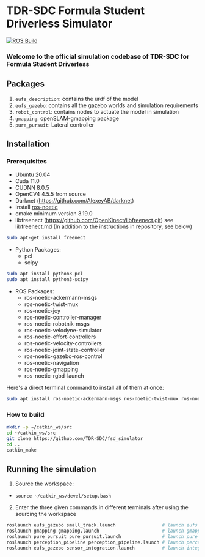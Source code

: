 # TDR-SDC Formula Student Driverless Simulator
[![ROS Build](https://github.com/TDR-SDC/fsd_simulator/actions/workflows/test_build.yml/badge.svg?branch=master)](https://github.com/TDR-SDC/fsd_simulator/actions/workflows/test_build.yml)
### Welcome to the official simulation codebase of TDR-SDC for Formula Student Driverless

## Packages
1. `eufs_description`: contains the urdf of the model
2. `eufs_gazebo`: contains all the gazebo worlds and simulation requirements
3. `robot_control`: contains nodes to actuate the model in simulation
4. `gmapping`: openSLAM-gmapping package
5. `pure_pursuit`: Lateral controller

## Installation
### Prerequisites
- Ubuntu 20.04
- Cuda 11.0
- CUDNN 8.0.5
- OpenCV4 4.5.5 from source
- Darknet (https://github.com/AlexeyAB/darknet)
- Install [ros-noetic](http://wiki.ros.org/noetic/Installation/Ubuntu)
- cmake minimum version 3.19.0
- libfreenect (https://github.com/OpenKinect/libfreenect.git) see libfreenect.md (In addition to the instructions in repository, see below)
```bash
sudo apt-get install freenect
```
- Python Packages:
  - pcl
  - scipy 
```bash
sudo apt install python3-pcl
sudo apt install python3-scipy
```
-  ROS Packages:
    - ros-noetic-ackermann-msgs
    - ros-noetic-twist-mux
    - ros-noetic-joy
    - ros-noetic-controller-manager
    - ros-noetic-robotnik-msgs
    - ros-noetic-velodyne-simulator
    - ros-noetic-effort-controllers
    - ros-noetic-velocity-controllers
    - ros-noetic-joint-state-controller
    - ros-noetic-gazebo-ros-control
    - ros-noetic-navigation
    - ros-noetic-gmapping
    - ros-noetic-rgbd-launch

Here's a direct terminal command to install all of them at once:
```bash
sudo apt install ros-noetic-ackermann-msgs ros-noetic-twist-mux ros-noetic-joy ros-noetic-controller-manager ros-noetic-velodyne-simulator ros-noetic-effort-controllers ros-noetic-velocity-controllers ros-noetic-joint-state-controller ros-noetic-gazebo-ros-control ros-noetic-navigation ros-noetic-gmapping ros-noetic-rgbd-launch
```

### How to build
```bash
mkdir -p ~/catkin_ws/src
cd ~/catkin_ws/src
git clone https://github.com/TDR-SDC/fsd_simulator
cd ..
catkin_make
```

## Running the simulation
1. Source the workspace:

- ```source ~/catkin_ws/devel/setup.bash```

2. Enter the three given commands in different terminals after using the sourcing the workspace
```bash
roslaunch eufs_gazebo small_track.launch                 # launch eufs simulator
roslaunch gmapping gmapping.launch                       # launch gmapping
roslaunch pure_pursuit pure_pursuit.launch               # launch pure_pursuit controller
roslaunch perception_pipeline perception_pipeline.launch # launch perception YOLOv4 tiny pipeline
roslaunch eufs_gazebo sensor_integration.launch          # launch integrated pipeline
```
